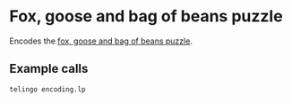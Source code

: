 # Fox, goose and bag of beans puzzle

Encodes the [fox, goose and bag of beans puzzle][wgc].

## Example calls

    telingo encoding.lp

[wgc]: https://en.wikipedia.org/wiki/Fox,_goose_and_bag_of_beans_puzzle
